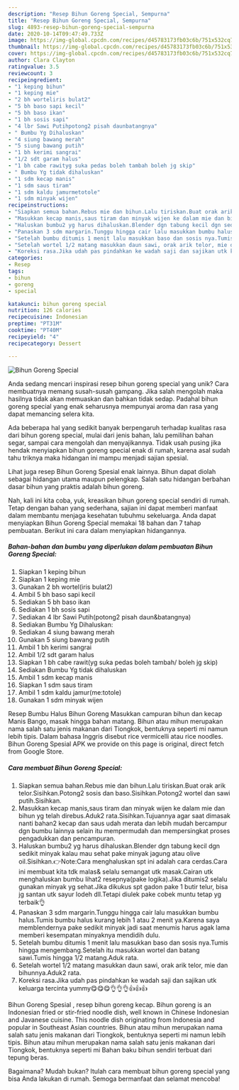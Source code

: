 ```yaml
---
description: "Resep Bihun Goreng Special, Sempurna"
title: "Resep Bihun Goreng Special, Sempurna"
slug: 4893-resep-bihun-goreng-special-sempurna
date: 2020-10-14T09:47:49.733Z
image: https://img-global.cpcdn.com/recipes/d45783173fb03c6b/751x532cq70/bihun-goreng-special-foto-resep-utama.jpg
thumbnail: https://img-global.cpcdn.com/recipes/d45783173fb03c6b/751x532cq70/bihun-goreng-special-foto-resep-utama.jpg
cover: https://img-global.cpcdn.com/recipes/d45783173fb03c6b/751x532cq70/bihun-goreng-special-foto-resep-utama.jpg
author: Clara Clayton
ratingvalue: 3.5
reviewcount: 3
recipeingredient:
- "1 keping bihun"
- "1 keping mie"
- "2 bh worteliris bulat2"
- "5 bh baso sapi kecil"
- "5 bh baso ikan"
- "1 bh sosis sapi"
- "4 lbr Sawi Putihpotong2 pisah daunbatangnya"
- " Bumbu Yg Dihaluskan"
- "4 siung bawang merah"
- "5 siung bawang putih"
- "1 bh kerimi sangrai"
- "1/2 sdt garam halus"
- "1 bh cabe rawityg suka pedas boleh tambah boleh jg skip"
- " Bumbu Yg tidak dihaluskan"
- "1 sdm kecap manis"
- "1 sdm saus tiram"
- "1 sdm kaldu jamurmetotole"
- "1 sdm minyak wijen"
recipeinstructions:
- "Siapkan semua bahan.Rebus mie dan bihun.Lalu tiriskan.Buat orak arik telor.Sisihkan.Potong2 sosis dan baso.Sisihkan.Potong2 wortel dan sawi putih.Sisihkan."
- "Masukkan kecap manis,saus tiram dan minyak wijen ke dalam mie dan bihun yg telah direbus.Aduk2 rata.Sisihkan.Tujuannya agar saat dimasak nanti bahan2 kecap dan saus udah merata dan lebih mudah bercampur dgn bumbu lainnya selain itu mempermudah dan mempersingkat proses pengadukkan dan pencampuran."
- "Haluskan bumbu2 yg harus dihaluskan.Blender dgn tabung kecil dgn sedikit minyak kalau mau sehat pake minyak jagung atau olive oil.Sisihkan.👉Note:Cara menghaluskan spt ini adalah cara cerdas.Cara ini membuat kita tdk malas&amp; selalu semangat utk masak.Cairan utk menghaluskan bumbu lihat2 resepnya(pake logika).Jika ditumis2 selalu gunakan minyak yg sehat.Jika dikukus spt gadon pake 1 butir telur, bisa jg santan utk sayur lodeh dll.Tetapi diulek pake cobek muntu tetap yg terbaik👌"
- "Panaskan 3 sdm margarin.Tunggu hingga cair lalu masukkan bumbu halus.Tumis bumbu halus kurang lebih 1 atau 2 menit ya.Karena saya memblendernya pake sedikit minyak jadi saat menumis harus agak lama memberi kesempatan minyaknya mendidih dulu."
- "Setelah bumbu ditumis 1 menit lalu masukkan baso dan sosis nya.Tumis hingga mengembang.Setelah itu masukkan wortel dan batang sawi.Tumis hingga 1/2 matang.Aduk rata."
- "Setelah wortel 1/2 matang masukkan daun sawi, orak arik telor, mie dan bihunnya.Aduk2 rata."
- "Koreksi rasa.Jika udah pas pindahkan ke wadah saji dan sajikan utk keluarga tercinta yummy😋😋😋👌👌👌👍👍👍"
categories:
- Resep
tags:
- bihun
- goreng
- special

katakunci: bihun goreng special 
nutrition: 126 calories
recipecuisine: Indonesian
preptime: "PT31M"
cooktime: "PT40M"
recipeyield: "4"
recipecategory: Dessert

---
```



![Bihun Goreng Special](https://img-global.cpcdn.com/recipes/d45783173fb03c6b/751x532cq70/bihun-goreng-special-foto-resep-utama.jpg)

Anda sedang mencari inspirasi resep bihun goreng special yang unik? Cara membuatnya memang susah-susah gampang. Jika salah mengolah maka hasilnya tidak akan memuaskan dan bahkan tidak sedap. Padahal bihun goreng special yang enak seharusnya mempunyai aroma dan rasa yang dapat memancing selera kita.

Ada beberapa hal yang sedikit banyak berpengaruh terhadap kualitas rasa dari bihun goreng special, mulai dari jenis bahan, lalu pemilihan bahan segar, sampai cara mengolah dan menyajikannya. Tidak usah pusing jika hendak menyiapkan bihun goreng special enak di rumah, karena asal sudah tahu triknya maka hidangan ini mampu menjadi sajian spesial.

Lihat juga resep Bihun Goreng Spesial enak lainnya. Bihun dapat diolah sebagai hidangan utama maupun pelengkap. Salah satu hidangan berbahan dasar bihun yang praktis adalah bihun goreng.


Nah, kali ini kita coba, yuk, kreasikan bihun goreng special sendiri di rumah. Tetap dengan bahan yang sederhana, sajian ini dapat memberi manfaat dalam membantu menjaga kesehatan tubuhmu sekeluarga. Anda dapat menyiapkan Bihun Goreng Special memakai 18 bahan dan 7 tahap pembuatan. Berikut ini cara dalam menyiapkan hidangannya.

<!--inarticleads1-->

##### Bahan-bahan dan bumbu yang diperlukan dalam pembuatan Bihun Goreng Special:

1. Siapkan 1 keping bihun
1. Siapkan 1 keping mie
1. Gunakan 2 bh wortel(iris bulat2)
1. Ambil 5 bh baso sapi kecil
1. Sediakan 5 bh baso ikan
1. Sediakan 1 bh sosis sapi
1. Sediakan 4 lbr Sawi Putih(potong2 pisah daun&amp;batangnya)
1. Sediakan  Bumbu Yg Dihaluskan:
1. Sediakan 4 siung bawang merah
1. Gunakan 5 siung bawang putih
1. Ambil 1 bh kerimi sangrai
1. Ambil 1/2 sdt garam halus
1. Siapkan 1 bh cabe rawit(yg suka pedas boleh tambah/ boleh jg skip)
1. Sediakan  Bumbu Yg tidak dihaluskan
1. Ambil 1 sdm kecap manis
1. Siapkan 1 sdm saus tiram
1. Ambil 1 sdm kaldu jamur(me:totole)
1. Gunakan 1 sdm minyak wijen


Resep Bumbu Halus Bihun Goreng Masukkan campuran bihun dan kecap Manis Bango, masak hingga bahan matang. Bihun atau mihun merupakan nama salah satu jenis makanan dari Tiongkok, bentuknya seperti mi namun lebih tipis. Dalam bahasa Inggris disebut rice vermicelli atau rice noodles. Bihun Goreng Spesial APK we provide on this page is original, direct fetch from Google Store. 

<!--inarticleads2-->

##### Cara membuat Bihun Goreng Special:

1. Siapkan semua bahan.Rebus mie dan bihun.Lalu tiriskan.Buat orak arik telor.Sisihkan.Potong2 sosis dan baso.Sisihkan.Potong2 wortel dan sawi putih.Sisihkan.
1. Masukkan kecap manis,saus tiram dan minyak wijen ke dalam mie dan bihun yg telah direbus.Aduk2 rata.Sisihkan.Tujuannya agar saat dimasak nanti bahan2 kecap dan saus udah merata dan lebih mudah bercampur dgn bumbu lainnya selain itu mempermudah dan mempersingkat proses pengadukkan dan pencampuran.
1. Haluskan bumbu2 yg harus dihaluskan.Blender dgn tabung kecil dgn sedikit minyak kalau mau sehat pake minyak jagung atau olive oil.Sisihkan.👉Note:Cara menghaluskan spt ini adalah cara cerdas.Cara ini membuat kita tdk malas&amp; selalu semangat utk masak.Cairan utk menghaluskan bumbu lihat2 resepnya(pake logika).Jika ditumis2 selalu gunakan minyak yg sehat.Jika dikukus spt gadon pake 1 butir telur, bisa jg santan utk sayur lodeh dll.Tetapi diulek pake cobek muntu tetap yg terbaik👌
1. Panaskan 3 sdm margarin.Tunggu hingga cair lalu masukkan bumbu halus.Tumis bumbu halus kurang lebih 1 atau 2 menit ya.Karena saya memblendernya pake sedikit minyak jadi saat menumis harus agak lama memberi kesempatan minyaknya mendidih dulu.
1. Setelah bumbu ditumis 1 menit lalu masukkan baso dan sosis nya.Tumis hingga mengembang.Setelah itu masukkan wortel dan batang sawi.Tumis hingga 1/2 matang.Aduk rata.
1. Setelah wortel 1/2 matang masukkan daun sawi, orak arik telor, mie dan bihunnya.Aduk2 rata.
1. Koreksi rasa.Jika udah pas pindahkan ke wadah saji dan sajikan utk keluarga tercinta yummy😋😋😋👌👌👌👍👍👍


Bihun Goreng Spesial , resep bihun goreng kecap. Bihun goreng is an Indonesian fried or stir-fried noodle dish, well known in Chinese Indonesian and Javanese cuisine. This noodle dish originating from Indonesia and popular in Southeast Asian countries. Bihun atau mihun merupakan nama salah satu jenis makanan dari Tiongkok, bentuknya seperti mi namun lebih tipis. Bihun atau mihun merupakan nama salah satu jenis makanan dari Tiongkok, bentuknya seperti mi Bahan baku bihun sendiri terbuat dari tepung beras. 

Bagaimana? Mudah bukan? Itulah cara membuat bihun goreng special yang bisa Anda lakukan di rumah. Semoga bermanfaat dan selamat mencoba!
